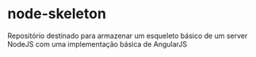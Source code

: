 # node-skeleton
Repositório destinado para armazenar um esqueleto básico de um server NodeJS com uma implementação básica de AngularJS
